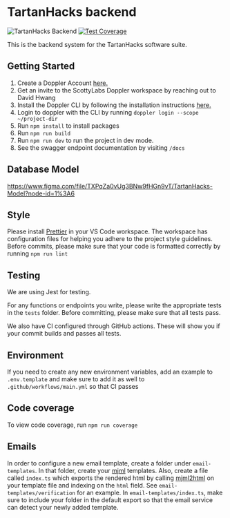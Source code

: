 # TartanHacks backend

![TartanHacks Backend](https://github.com/ScottyLabs/tartanhacks-backend/actions/workflows/main.yml/badge.svg)
[![Test Coverage](https://api.codeclimate.com/v1/badges/c33b0b2952c311738215/test_coverage)](https://codeclimate.com/github/ScottyLabs/tartanhacks-backend/test_coverage)

This is the backend system for the TartanHacks software suite. 

## Getting Started

1. Create a Doppler Account [here.](https://www.doppler.com/)
2. Get an invite to the ScottyLabs Doppler workspace by reaching out to David Hwang
3. Install the Doppler CLI by following the installation instructions [here.](https://docs.doppler.com/docs/enclave-installation)
4. Login to doppler with the CLI by running `doppler login --scope ~/project-dir`
5. Run `npm install` to install packages
6. Run `npm run build`
7. Run `npm run dev` to run the project in dev mode.
8. See the swagger endpoint documentation by visiting `/docs`

## Database Model
https://www.figma.com/file/TXPqZa0vUg3BNw9fHGn9vT/TartanHacks-Model?node-id=1%3A6

## Style
Please install [Prettier](https://marketplace.visualstudio.com/items?itemName=esbenp.prettier-vscode)
in your VS Code workspace. The workspace has configuration files for helping
you adhere to the project style guidelines. Before commits, please make sure
that your code is formatted correctly by running `npm run lint`

## Testing
We are using Jest for testing.

For any functions or endpoints you write, please write the appropriate tests
in the `tests` folder. Before committing, please make sure that all tests
pass.

We also have CI configured through GitHub actions. These will show you if your
commit builds and passes all tests.

## Environment
If you need to create any new environment variables, add an example to `.env.template`
and make sure to add it as well to `.github/workflows/main.yml` so that CI
passes

## Code coverage
To view code coverage, run `npm run coverage`

## Emails
In order to configure a new email template, create a folder under `email-templates`.
In that folder, create your [mjml](https://documentation.mjml.io/) templates. Also,
create a file called `index.ts` which exports the rendered html by calling
[mjml2html](https://documentation.mjml.io/#inside-node-js) on your template file
and indexing on the `html` field. See `email-templates/verification` for an example.
In `email-templates/index.ts`, make sure to include your folder in the default
export so that the email service can detect your newly added template.